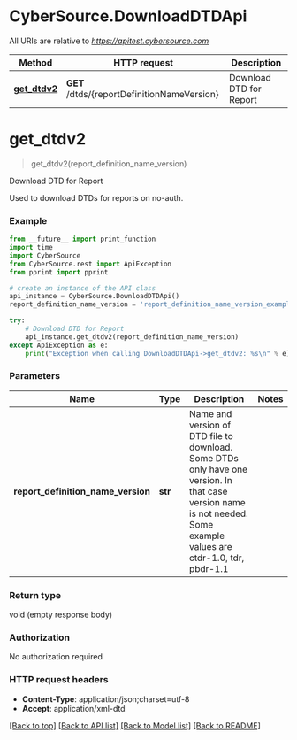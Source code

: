 # CyberSource.DownloadDTDApi

All URIs are relative to *https://apitest.cybersource.com*

Method | HTTP request | Description
------------- | ------------- | -------------
[**get_dtdv2**](DownloadDTDApi.md#get_dtdv2) | **GET** /dtds/{reportDefinitionNameVersion} | Download DTD for Report


# **get_dtdv2**
> get_dtdv2(report_definition_name_version)

Download DTD for Report

Used to download DTDs for reports on no-auth.

### Example 
```python
from __future__ import print_function
import time
import CyberSource
from CyberSource.rest import ApiException
from pprint import pprint

# create an instance of the API class
api_instance = CyberSource.DownloadDTDApi()
report_definition_name_version = 'report_definition_name_version_example' # str | Name and version of DTD file to download. Some DTDs only have one version. In that case version name is not needed. Some example values are ctdr-1.0, tdr, pbdr-1.1

try: 
    # Download DTD for Report
    api_instance.get_dtdv2(report_definition_name_version)
except ApiException as e:
    print("Exception when calling DownloadDTDApi->get_dtdv2: %s\n" % e)
```

### Parameters

Name | Type | Description  | Notes
------------- | ------------- | ------------- | -------------
 **report_definition_name_version** | **str**| Name and version of DTD file to download. Some DTDs only have one version. In that case version name is not needed. Some example values are ctdr-1.0, tdr, pbdr-1.1 | 

### Return type

void (empty response body)

### Authorization

No authorization required

### HTTP request headers

 - **Content-Type**: application/json;charset=utf-8
 - **Accept**: application/xml-dtd

[[Back to top]](#) [[Back to API list]](../README.md#documentation-for-api-endpoints) [[Back to Model list]](../README.md#documentation-for-models) [[Back to README]](../README.md)


